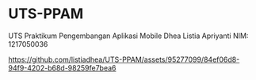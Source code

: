 # UTS-PPAM
UTS Praktikum Pengembangan Aplikasi Mobile
Dhea Listia Apriyanti
NIM: 1217050036

https://github.com/listiadhea/UTS-PPAM/assets/95277099/84ef06d8-94f9-4202-b68d-98259fe7bea6
